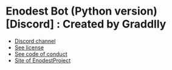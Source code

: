 # Enodest Bot (Python version) [Discord] : Created by Graddlly

* [Discord channel]()
* [See license](LICENSE)
* [See code of conduct](CODE_OF_CONDUCT.md)
* [Site of EnodestProject]()
